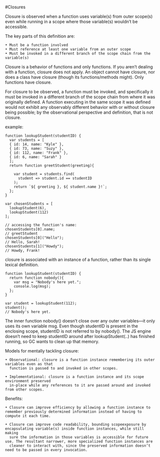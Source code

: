 #Closures

Closure is observed when a function uses variable(s) from outer scope(s) even while running
in a scope where those variable(s) wouldn’t be accessible.

The key parts of this definition are:

    • Must be a function involved
    • Must reference at least one variable from an outer scope
    • Must be invoked in a different branch of the scope chain from the variable(s)



Closure is a behavior of functions and only functions. If you aren’t dealing with a function, closure does not apply. An object cannot have closure, nor does a class have closure (though its functions/methods might). Only functions have closure.


For closure to be observed, a function must be invoked, and specifically it must be invoked in a different branch
of the scope chain from where it was originally defined. A function executing in the same scope it was defined would
not exhibit any observably different behavior with or without closure being possible; by the observational perspective and
definition, that is not closure.

example:
```
function lookupStudent(studentID) {
  var students = [
  { id: 14, name: "Kyle" },
  { id: 73, name: "Suzy" },
  { id: 112, name: "Frank" },
  { id: 6, name: "Sarah" }
  ];
  return function greetStudent(greeting){

    var student = students.find(
      student => student.id == studentID
    );
    return `${ greeting }, ${ student.name }!`;
  };
}

var chosenStudents = [
  lookupStudent(6),
  lookupStudent(112)
];

// accessing the function's name:
chosenStudents[0].name;
// greetStudent
chosenStudents[0]("Hello");
// Hello, Sarah!
chosenStudents[1]("Howdy");
// Howdy, Frank!
```


closure is associated with an instance of a function, rather than its single
lexical definition.


```
function lookupStudent(studentID) {
  return function nobody(){
    var msg = "Nobody's here yet.";
    console.log(msg);
  };
}

var student = lookupStudent(112);
student();
// Nobody's here yet.
```

The inner function nobody() doesn’t close over any outer variables—it only uses its own variable msg. Even though
studentID is present in the enclosing scope, studentID is not referred to by nobody(). The JS engine doesn’t need
to keep studentID around after lookupStudent(..) has finished running, so GC wants to clean up that memory.


Models for mentally tackling closure:

    • Observational: closure is a function instance remembering its outer variables even as that 
      function is passed to and invoked in other scopes.

    • Implementational: closure is a function instance and its scope environment preserved 
      in-place while any references to it are passed around and invoked from other scopes.


Benefits:

    • Closure can improve efficiency by allowing a function instance to remember previously determined information instead of having to compute it each time.
    
    • Closure can improve code readability, bounding scopeexposure by encapsulating variable(s) inside function instances, while still making 
      sure the information in those variables is accessible for future use. The resultant narrower, more specialized function instances are
      cleaner to interact with, since the preserved information doesn’t need to be passed in every invocation.